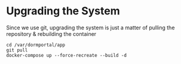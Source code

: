 # Upgrading the System

Since we use git, upgrading the system is just a matter of pulling the repository & rebuilding the container

```
cd /var/dormportal/app
git pull
docker-compose up --force-recreate --build -d
```